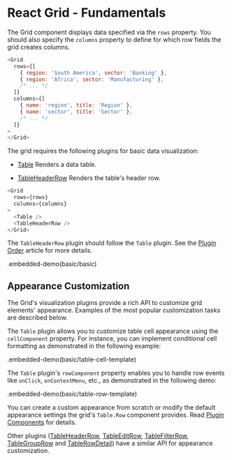 # React Grid - Fundamentals

The Grid component displays data specified via the `rows` property. You should also specify the `columns` property to define for which row fields the grid creates columns.

```js
<Grid
  rows={[
    { region: 'South America', sector: 'Banking' },
    { region: 'Africa', sector: 'Manufacturing' },
    /* ... */
  ]}
  columns={[
    { name: 'region', title: 'Region' },
    { name: 'sector', title: 'Sector' },
    /* ... */
  ]}
>
</Grid>
```

The grid requires the following plugins for basic data visualization:

- [Table](../reference/table.md)
 Renders a data table.

- [TableHeaderRow](../reference/table-header-row.md)
 Renders the table's header row.

```js
<Grid
  rows={rows}
  columns={columns}
>
  <Table />
  <TableHeaderRow />
</Grid>
```

The `TableHeaderRow` plugin should follow the `Table` plugin. See the [Plugin Order](plugin-overview.md#plugin-order) article for more details.

.embedded-demo(basic/basic)

## Appearance Customization

The Grid's visualization plugins provide a rich API to customize grid elements' appearance. Examples of the most popular customization tasks are described below.

The `Table` plugin allows you to customize table cell appearance using the `cellComponent` property. For instance, you can implement conditional cell formatting as demonstrated in the following example:

.embedded-demo(basic/table-cell-template)

The `Table` plugin's `rowComponent` property enables you to handle row events like `onClick`, `onContextMenu`, etc., as demonstrated in the following demo:

.embedded-demo(basic/table-row-template)

You can create a custom appearance from scratch or modify the default appearance settings the grid's `Table.Row` component provides. Read [Plugin Components](../reference/table.md#plugin-components) for details.

Other plugins ([TableHeaderRow](../reference/table-header-row.md), [TableEditRow](../reference/table-edit-row.md), [TableFilterRow](../reference/table-filter-row.md), [TableGroupRow](../reference/table-group-row.md) and [TableRowDetail](../reference/table-row-detail.md)) have a similar API for appearance customization.
